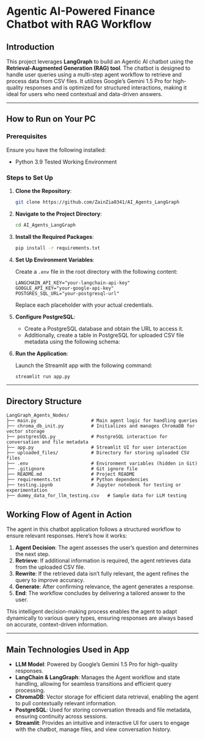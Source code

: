 # Agentic AI-Powered Finance Chatbot with RAG Workflow

## Introduction

This project leverages **LangGraph** to build an Agentic AI chatbot using the **Retrieval-Augmented Generation (RAG) tool**. The chatbot is designed to handle user queries using a multi-step agent workflow to retrieve and process data from CSV files. It utilizes Google’s Gemini 1.5 Pro for high-quality responses and is optimized for structured interactions, making it ideal for users who need contextual and data-driven answers.

---

## How to Run on Your PC

### Prerequisites

Ensure you have the following installed:
- Python 3.9 Tested Working Environment

### Steps to Set Up

1. **Clone the Repository**:

    ```bash
    git clone https://github.com/ZainZia0341/AI_Agents_LangGraph
    ```

2. **Navigate to the Project Directory**:

    ```bash
    cd AI_Agents_LangGraph
    ```

3. **Install the Required Packages**:

    ```bash
    pip install -r requirements.txt
    ```

4. **Set Up Environment Variables**:

    Create a `.env` file in the root directory with the following content:

    ```plaintext
    LANGCHAIN_API_KEY="your-langchain-api-key"
    GOOGLE_API_KEY="your-google-api-key"
    POSTGRES_SQL_URL="your-postgresql-url"
    ```

    Replace each placeholder with your actual credentials.

5. **Configure PostgreSQL**:

    - Create a PostgreSQL database and obtain the URL to access it.
    - Additionally, create a table in PostgreSQL for uploaded CSV file metadata using the following schema:

6. **Run the Application**:

    Launch the Streamlit app with the following command:

    ```bash
    streamlit run app.py
    ```

---

## Directory Structure

```
LangGraph_Agents_Nodes/
├── main.py                    # Main agent logic for handling queries
├── chroma_db_init.py          # Initializes and manages ChromaDB for vector storage
├── postgresSQL.py             # PostgreSQL interaction for conversation and file metadata
├── app.py                     # Streamlit UI for user interaction
├── uploaded_files/            # Directory for storing uploaded CSV files
├── .env                       # Environment variables (hidden in Git)
├── .gitignore                 # Git ignore file
├── README.md                  # Project README
├── requirements.txt           # Python dependencies
├── testing.ipynb              # Jupyter notebook for testing or experimentation
├── dummy_data_for_llm_testing.csv   # Sample data for LLM testing

```

## Working Flow of Agent in Action

The agent in this chatbot application follows a structured workflow to ensure relevant responses. Here’s how it works:

1. **Agent Decision**: The agent assesses the user’s question and determines the next step.
2. **Retrieve**: If additional information is required, the agent retrieves data from the uploaded CSV file.
3. **Rewrite**: If the retrieved data isn’t fully relevant, the agent refines the query to improve accuracy.
4. **Generate**: After confirming relevance, the agent generates a response.
5. **End**: The workflow concludes by delivering a tailored answer to the user.

This intelligent decision-making process enables the agent to adapt dynamically to various query types, ensuring responses are always based on accurate, context-driven information.

---

## Main Technologies Used in App

- **LLM Model**: Powered by Google’s Gemini 1.5 Pro for high-quality responses.
- **LangChain & LangGraph**: Manages the Agent workflow and state handling, allowing for seamless transitions and efficient query processing.
- **ChromaDB**: Vector storage for efficient data retrieval, enabling the agent to pull contextually relevant information.
- **PostgreSQL**: Used for storing conversation threads and file metadata, ensuring continuity across sessions.
- **Streamlit**: Provides an intuitive and interactive UI for users to engage with the chatbot, manage files, and view conversation history.



